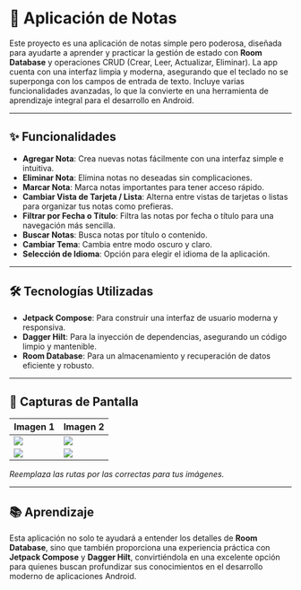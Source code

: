 # 📒 Aplicación de Notas

Este proyecto es una aplicación de notas simple pero poderosa, diseñada para ayudarte a aprender y practicar la gestión de estado con **Room Database** y operaciones CRUD (Crear, Leer, Actualizar, Eliminar). La app cuenta con una interfaz limpia y moderna, asegurando que el teclado no se superponga con los campos de entrada de texto. Incluye varias funcionalidades avanzadas, lo que la convierte en una herramienta de aprendizaje integral para el desarrollo en Android.

---

## ✨ Funcionalidades

- **Agregar Nota**: Crea nuevas notas fácilmente con una interfaz simple e intuitiva.
- **Eliminar Nota**: Elimina notas no deseadas sin complicaciones.
- **Marcar Nota**: Marca notas importantes para tener acceso rápido.
- **Cambiar Vista de Tarjeta / Lista**: Alterna entre vistas de tarjetas o listas para organizar tus notas como prefieras.
- **Filtrar por Fecha o Título**: Filtra las notas por fecha o título para una navegación más sencilla.
- **Buscar Notas**: Busca notas por título o contenido.
- **Cambiar Tema**: Cambia entre modo oscuro y claro.
- **Selección de Idioma**: Opción para elegir el idioma de la aplicación.

---

## 🛠️ Tecnologías Utilizadas

- **Jetpack Compose**: Para construir una interfaz de usuario moderna y responsiva.
- **Dagger Hilt**: Para la inyección de dependencias, asegurando un código limpio y mantenible.
- **Room Database**: Para un almacenamiento y recuperación de datos eficiente y robusto.

---

## 📸 Capturas de Pantalla

| Imagen 1 | Imagen 2 |
|----------|----------|
| ![](ruta/a/imagen1.png) | ![](ruta/a/imagen2.png) |
| ![](ruta/a/imagen3.png) | ![](ruta/a/imagen4.png) |

_Reemplaza las rutas por las correctas para tus imágenes._

---

## 📚 Aprendizaje

Esta aplicación no solo te ayudará a entender los detalles de **Room Database**, sino que también proporciona una experiencia práctica con **Jetpack Compose** y **Dagger Hilt**, convirtiéndola en una excelente opción para quienes buscan profundizar sus conocimientos en el desarrollo moderno de aplicaciones Android.
